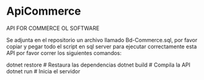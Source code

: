 # ApiCommerce
API FOR COMMERCE OL SOFTWARE

Se adjunta en el repositorio un archivo llamado Bd-Commerce.sql, por favor copiar y pegar todo el script en sql server
para ejecutar correctamente esta API por favor correr los siguientes comandos:

dotnet restore   # Restaura las dependencias
dotnet build     # Compila la API
dotnet run       # Inicia el servidor

